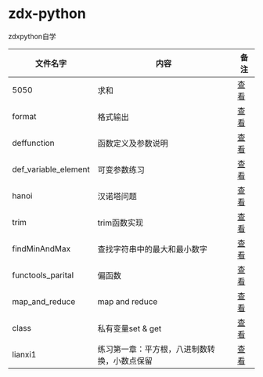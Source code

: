 # zdx-python
zdxpython自学

|文件名字|内容|备注|
|----------|----|----|
|5050|求和|[查看](https://github.com/swukihappy/zdx-python/blob/master/5050.py)|
|format|格式输出|[查看](https://github.com/swukihappy/zdx-python/blob/master/format.py)|
|deffunction|函数定义及参数说明|[查看](https://github.com/swukihappy/zdx-python/blob/master/deffunction.py)|
|def_variable_element|可变参数练习|[查看](https://github.com/swukihappy/zdx-python/blob/master/def_variable_element.py)|
|hanoi|汉诺塔问题|[查看](https://github.com/swukihappy/zdx-python/blob/master/hanoi.py)|
|trim|trim函数实现|[查看](https://github.com/swukihappy/zdx-python/blob/master/trim.py)|
|findMinAndMax|查找字符串中的最大和最小数字|[查看](https://github.com/swukihappy/zdx-python/blob/master/find_max_and_min.py)|
|functools_parital|偏函数|[查看](https://github.com/swukihappy/zdx-python/blob/master/functools_partial.py)|
|map_and_reduce|map and reduce|[查看](https://github.com/swukihappy/zdx-python/blob/master/mapAndReduce.py)|
|class|私有变量set & get |[查看](https://github.com/swukihappy/zdx-python/commit/afb3121e6973ddec842274094d9d7884e0af2106)|
|lianxi1|练习第一章：平方根，八进制数转换，小数点保留|[查看](https://github.com/swukihappy/zdx-python/commit/f8ff5014a9d8a19396659d1198cf1e483a6fe06f)|
